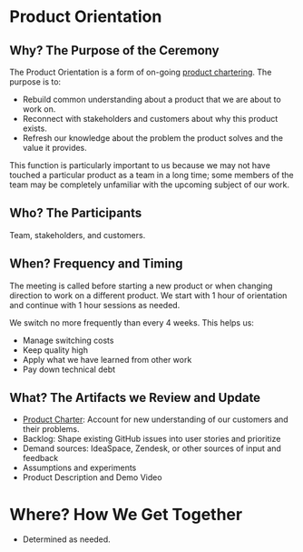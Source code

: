 # Product Orientation

## Why? The Purpose of the Ceremony

The Product Orientation is a form of on-going [product chartering](http://agilesherpa.org/agile_coach/product_planning/chartering/). The purpose is to:

* Rebuild common understanding about a product that we are about to work on.
* Reconnect with stakeholders and customers about why this product exists.
* Refresh our knowledge about the problem the product solves and the value it provides.

This function is particularly important to us because we may not have touched a particular product as a team in a long time; some members of the team may be completely unfamiliar with the upcoming subject of our work.

## Who? The Participants

Team, stakeholders, and customers.

## When? Frequency and Timing

The meeting is called before starting a new product or when changing direction to work on a different product. We start with 1 hour of orientation and continue with 1 hour sessions as needed.

We switch no more frequently than every 4 weeks. This helps us:

* Manage switching costs
* Keep quality high
* Apply what we have learned from other work
* Pay down technical debt

## What? The Artifacts we Review and Update

* [Product Charter](../Artifacts/ProductCharter.md): Account for new understanding of our customers and their problems.
* Backlog: Shape existing GitHub issues into user stories and prioritize
* Demand sources: IdeaSpace, Zendesk, or other sources of input and feedback
* Assumptions and experiments
* Product Description and Demo Video

# Where? How We Get Together

* Determined as needed.
